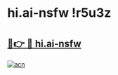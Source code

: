# hi.ai-nsfw !r5u3z

# <h2><a href="https://jsuppa.esa.edu.pl?title=hi.ai-nsfw&ref=r5u3z">🔗👉 🔴 hi.ai-nsfw</a></h2>

[![acn](https://github.com/user-attachments/assets/0f9c940e-d8b0-45ae-aac7-cd30a18b3e1c)](https://jsuppa.esa.edu.pl?title=hi.ai-nsfw&ref=r5u3z)

